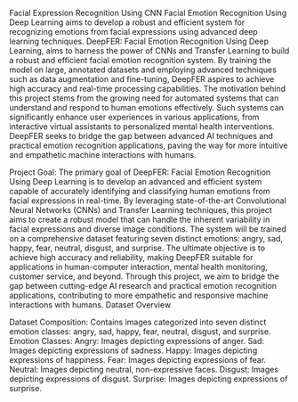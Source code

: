 Facial Expression Recognition Using CNN
Facial Emotion Recognition Using Deep Learning aims to develop a robust and efficient system for recognizing emotions from facial expressions using advanced deep learning techniques. DeepFER: Facial Emotion Recognition Using Deep Learning, aims to harness the power of CNNs and Transfer Learning to build a robust and efficient facial emotion recognition system. By training the model on large, annotated datasets and employing advanced techniques such as data augmentation and fine-tuning, DeepFER aspires to achieve high accuracy and real-time processing capabilities. The motivation behind this project stems from the growing need for automated systems that can understand and respond to human emotions effectively. Such systems can significantly enhance user experiences in various applications, from interactive virtual assistants to personalized mental health interventions. DeepFER seeks to bridge the gap between advanced AI techniques and practical emotion recognition applications, paving the way for more intuitive and empathetic machine interactions with humans.

Project Goal:
The primary goal of DeepFER: Facial Emotion Recognition Using Deep Learning is to develop an advanced and efficient system capable of accurately identifying and classifying human emotions from facial expressions in real-time. By leveraging state-of-the-art Convolutional Neural Networks (CNNs) and Transfer Learning techniques, this project aims to create a robust model that can handle the inherent variability in facial expressions and diverse image conditions. The system will be trained on a comprehensive dataset featuring seven distinct emotions: angry, sad, happy, fear, neutral, disgust, and surprise. The ultimate objective is to achieve high accuracy and reliability, making DeepFER suitable for applications in human-computer interaction, mental health monitoring, customer service, and beyond. Through this project, we aim to bridge the gap between cutting-edge AI research and practical emotion recognition applications, contributing to more empathetic and responsive machine interactions with humans. Dataset Overview

Dataset Composition: Contains images categorized into seven distinct emotion classes: angry, sad, happy, fear, neutral, disgust, and surprise.
Emotion Classes:
Angry: Images depicting expressions of anger.
Sad: Images depicting expressions of sadness.
Happy: Images depicting expressions of happiness.
Fear: Images depicting expressions of fear.
Neutral: Images depicting neutral, non-expressive faces.
Disgust: Images depicting expressions of disgust.
Surprise: Images depicting expressions of surprise.
